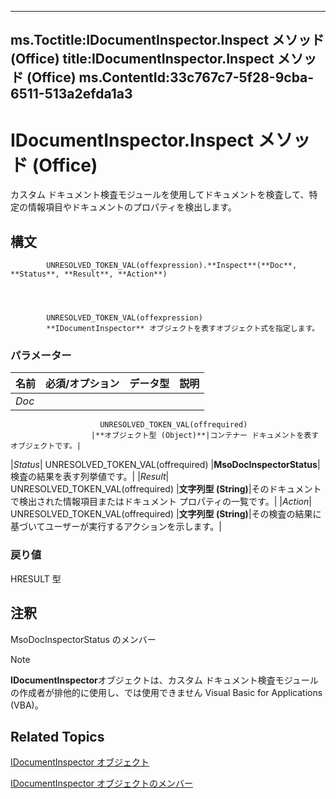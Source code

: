 

---
ms.Toctitle:IDocumentInspector.Inspect メソッド (Office)
title:IDocumentInspector.Inspect メソッド (Office)
ms.ContentId:33c767c7-5f28-9cba-6511-513a2efda1a3
---
# IDocumentInspector.Inspect メソッド (Office)




カスタム ドキュメント検査モジュールを使用してドキュメントを検査して、特定の情報項目やドキュメントのプロパティを検出します。

## 構文

            UNRESOLVED_TOKEN_VAL(offexpression).**Inspect**(**Doc**, **Status**, **Result**, **Action**)




            UNRESOLVED_TOKEN_VAL(offexpression)
            **IDocumentInspector** オブジェクトを表すオブジェクト式を指定します。

### パラメーター

|**名前**|**必須/オプション**|**データ型**|**説明**|
|---|---|---|---|
|*Doc*|
                        UNRESOLVED_TOKEN_VAL(offrequired)
                      |**オブジェクト型 (Object)**|コンテナー ドキュメントを表すオブジェクトです。|
|*Status*|
                        UNRESOLVED_TOKEN_VAL(offrequired)
                      |**MsoDocInspectorStatus**|検査の結果を表す列挙値です。|
|*Result*|
                        UNRESOLVED_TOKEN_VAL(offrequired)
                      |**文字列型 (String)**|そのドキュメントで検出された情報項目またはドキュメント プロパティの一覧です。|
|*Action*|
                        UNRESOLVED_TOKEN_VAL(offrequired)
                      |**文字列型 (String)**|その検査の結果に基づいてユーザーが実行するアクションを示します。|



### 戻り値
HRESULT 型





## 注釈
MsoDocInspectorStatus のメンバー



>[!NOTE]
>**IDocumentInspector**オブジェクトは、カスタム ドキュメント検査モジュールの作成者が排他的に使用し、では使用できません Visual Basic for Applications (VBA)。





## Related Topics

[IDocumentInspector オブジェクト](5787941b-86be-a95c-0e01-5003fc585158.md)

[IDocumentInspector オブジェクトのメンバー](61140922-4f7f-3547-ef3d-7b4120c5b34e.md)




